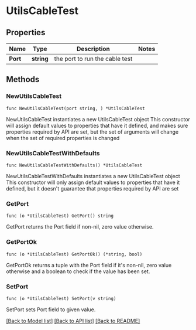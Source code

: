 # UtilsCableTest

## Properties

Name | Type | Description | Notes
------------ | ------------- | ------------- | -------------
**Port** | **string** | the port to run the cable test | 

## Methods

### NewUtilsCableTest

`func NewUtilsCableTest(port string, ) *UtilsCableTest`

NewUtilsCableTest instantiates a new UtilsCableTest object
This constructor will assign default values to properties that have it defined,
and makes sure properties required by API are set, but the set of arguments
will change when the set of required properties is changed

### NewUtilsCableTestWithDefaults

`func NewUtilsCableTestWithDefaults() *UtilsCableTest`

NewUtilsCableTestWithDefaults instantiates a new UtilsCableTest object
This constructor will only assign default values to properties that have it defined,
but it doesn't guarantee that properties required by API are set

### GetPort

`func (o *UtilsCableTest) GetPort() string`

GetPort returns the Port field if non-nil, zero value otherwise.

### GetPortOk

`func (o *UtilsCableTest) GetPortOk() (*string, bool)`

GetPortOk returns a tuple with the Port field if it's non-nil, zero value otherwise
and a boolean to check if the value has been set.

### SetPort

`func (o *UtilsCableTest) SetPort(v string)`

SetPort sets Port field to given value.



[[Back to Model list]](../README.md#documentation-for-models) [[Back to API list]](../README.md#documentation-for-api-endpoints) [[Back to README]](../README.md)


